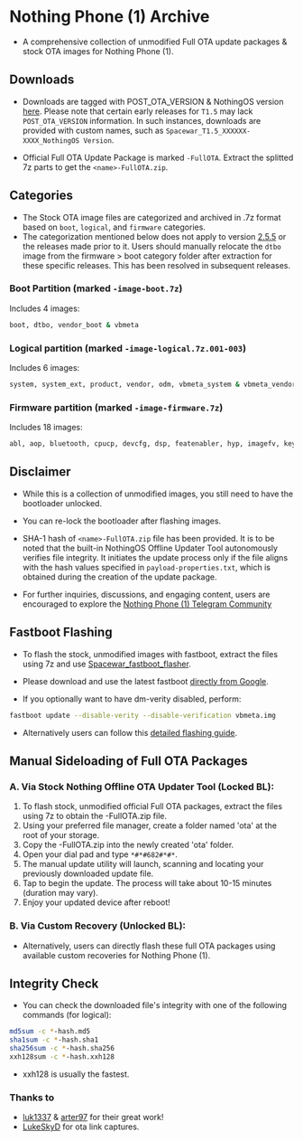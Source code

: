 # Nothing Phone (1) Archive

* A comprehensive collection of unmodified Full OTA update packages & stock OTA images for Nothing Phone (1).


## Downloads

- Downloads are tagged with POST_OTA_VERSION & NothingOS version [here](https://github.com/spike0en/Spacewar_Archive/releases). Please note that certain early releases for `T1.5` may lack `POST_OTA_VERSION` information. In such instances, downloads are provided with custom names, such as `Spacewar_T1.5_XXXXXX-XXXX_NothingOS Version`.

- Official Full OTA Update Package is marked `-FullOTA`. Extract the splitted 7z parts to get the `<name>-FullOTA.zip`.

## Categories

- The Stock OTA image files are categorized and archived in .7z format based on `boot`, `logical`, and `firmware` categories.
- The categorization mentioned below does not apply to version [2.5.5](https://github.com/spike0en/Spacewar_Archive/releases/tag/2.5.5) or the releases made prior to it. Users should manually relocate the `dtbo` image from the firmware > boot category folder after extraction for these specific releases. This has been resolved in subsequent releases.

### Boot Partition (marked `-image-boot.7z`)

Includes 4 images:
```bash
boot, dtbo, vendor_boot & vbmeta
```
### Logical partition (marked `-image-logical.7z.001-003`)

Includes 6 images:
```bash
system, system_ext, product, vendor, odm, vbmeta_system & vbmeta_vendor
```
### Firmware partition (marked `-image-firmware.7z`)

Includes 18 images:
```bash
abl, aop, bluetooth, cpucp, devcfg, dsp, featenabler, hyp, imagefv, keymaster, modem, multiimgoem, qupfw, shrm, tz, uefisecapp, xbl & xbl_config
```

## Disclaimer

- While this is a collection of unmodified images, you still need to have the bootloader unlocked.

- You can re-lock the bootloader after flashing images.

- SHA-1 hash of `<name>-FullOTA.zip` file has been provided. It is to be noted that the built-in NothingOS Offline Updater Tool autonomously verifies file integrity. It initiates the update process only if the file aligns with the hash values specified in `payload-properties.txt`, which is obtained during the creation of the update package.

- For further inquiries, discussions, and engaging content, users are encouraged to explore the [Nothing Phone (1) Telegram Community](https://t.me/NothingPhone1)
  
## Fastboot Flashing

- To flash the stock, unmodified images with fastboot, extract the files using 7z and
  use [Spacewar_fastboot_flasher](https://github.com/spike0en/Spacewar_fastboot_flasher).

- Please download and use the latest fastboot [directly from Google](https://developer.android.com/tools/releases/platform-tools).

- If you optionally want to have dm-verity disabled, perform:

``` bash
fastboot update --disable-verity --disable-verification vbmeta.img
```
- Alternatively users can follow this [detailed flashing guide](https://telegra.ph/Guide-for-flashing-Stock-ROM-on-Nothing-Phone-2-04-22).

## Manual Sideloading of Full OTA Packages

### A. Via Stock Nothing Offline OTA Updater Tool (Locked BL): 

1. To flash stock, unmodified official Full OTA packages, extract the files using 7z to obtain the <name>-FullOTA.zip file.
2. Using your preferred file manager, create a folder named 'ota' at the root of your storage.
3. Copy the <name>-FullOTA.zip into the newly created 'ota' folder.
4. Open your dial pad and type `*#*#682#*#*`.
5. The manual update utility will launch, scanning and locating your previously downloaded update file.
6. Tap to begin the update. The process will take about 10-15 minutes (duration may vary).
7. Enjoy your updated device after reboot!

### B. Via Custom Recovery (Unlocked BL):

- Alternatively, users can directly flash these full OTA packages using available custom recoveries for Nothing Phone (1).


## Integrity Check

- You can check the downloaded file's integrity with one of the following commands (for logical):

``` bash
md5sum -c *-hash.md5
sha1sum -c *-hash.sha1
sha256sum -c *-hash.sha256
xxh128sum -c *-hash.xxh128
```

- xxh128 is usually the fastest.


### Thanks to
- [luk1337](https://github.com/luk1337/oplus_archive) & [arter97](https://github.com/arter97/nothing_archive) for their great work!
- [LukeSkyD](https://github.com/LukeSkyD) for ota link captures.
